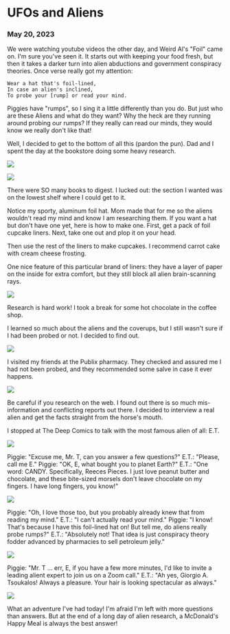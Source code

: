 # UFOs and Aliens
### May 20, 2023

We were watching youtube videos the other day, and Weird Al's "Foil" came on. I'm sure you've seen it. It starts out with keeping your food fresh, but then it takes a darker turn into alien abductions and government conspiracy theories. Once verse really got my attention:

```
Wear a hat that's foil-lined,
In case an alien's inclined,
To probe your [rump] or read your mind.
```

Piggies have "rumps", so I sing it a little differently than you do. But just who are these Aliens and what do they want? Why the heck are they running around probing our rumps? If they really can read our minds, they would know we really don't like that!

Well, I decided to get to the bottom of all this (pardon the pun). Dad and I spent the day at the bookstore doing some heavy research.

![](/blog/pics/09-UFO/09-UFO1.jpg)

![](/blog/pics/09-UFO/09-UFO2.jpg)

There were SO many books to digest. I lucked out: the section I wanted was on the lowest shelf where I could get to it.

Notice my sporty, aluminum foil hat. Mom made that for me so the aliens wouldn't read my mind and know I am researching them. If you want a hat but don't have one yet, here is how to make one. First, get a pack of foil cupcake liners. Next, take one out and plop it on your head.

Then use the rest of the liners to make cupcakes. I recommend carrot cake with cream cheese frosting.

One nice feature of this particular brand of liners: they have a layer of paper on the inside for extra comfort, but they still block all alien brain-scanning rays.

![](/blog/pics/09-UFO/09-UFO3.jpg)

Research is hard work! I took a break for some hot chocolate in the coffee shop.

I learned so much about the aliens and the coverups, but I still wasn't sure if I had been probed or not. I decided to find out.

![](/blog/pics/09-UFO/09-UFO4.jpg)

I visited my friends at the Publix pharmacy. They checked and assured me I had not been probed, and they recommended some salve in case it ever happens.

![](/blog/pics/09-UFO/09-UFO9.jpg)

Be careful if you research on the web. I found out there is so much mis-information and conflicting reports out there. I decided to interview a real alien and get the facts straight from the horse's mouth. 

I stopped at The Deep Comics to talk with the most famous alien of all: E.T.

![](/blog/pics/09-UFO/09-UFO8.jpg)

Piggie: "Excuse me, Mr. T, can you answer a few questions?"
E.T.: "Please, call me E."
Piggie: "OK, E, what bought you to planet Earth?"
E.T.: "One word: CANDY. Specifically, Reeces Pieces. I just love peanut butter and chocolate, and these bite-sized morsels don't leave chocolate on my fingers. I have long fingers, you know!"

![](/blog/pics/09-UFO/09-UFO7.jpg)

Piggie: "Oh, I love those too, but you probably already knew that from reading my mind."
E.T.: "I can't actually read your mind."
Piggie: "I know! That's because I have this foil-lined hat on! But tell me, do aliens really probe rumps?"
E.T.: "Absolutely not! That idea is just conspiracy theory fodder advanced by pharmacies to sell petroleum jelly."

![](/blog/pics/09-UFO/09-UFO11.jpg)

Piggie: "Mr. T ... err, E, if you have a few more minutes, I'd like to invite a leading alient expert to join us on a Zoom call."
E.T.: "Ah yes, Giorgio A. Tsoukalos! Always a pleasure. Your hair is looking spectacular as always."

![](/blog/pics/09-UFO/09-UFO10.jpg)

What an adventure I've had today! I'm afraid I'm left with more questions than answers. But at the end of a long day of alien research,  a McDonald's Happy Meal is always the best answer!
